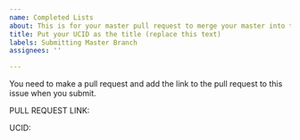 ```yaml
---
name: Completed Lists
about: This is for your master pull request to merge your master into this repo.
title: Put your UCID as the title (replace this text)
labels: Submitting Master Branch
assignees: ''

---
```


You need to make a pull request and add the link to the pull request to this issue when you submit.  

PULL REQUEST LINK:

UCID:
